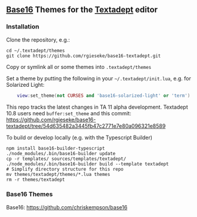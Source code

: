 ## [Base16](http://chriskempson.com/projects/base16/) Themes for the [Textadept](http://foicica.com/textadept/) editor

### Installation

Clone the repository, e.g.:

    cd ~/.textadept/themes
    git clone https://github.com/rgieseke/base16-textadept.git

Copy or symlink all or some themes into `.textadept/themes`

Set a theme by putting the following in your `~/.textadept/init.lua`, e.g. for
Solarized Light:

```lua
    view:set_theme(not CURSES and 'base16-solarized-light' or 'term')
```

This repo tracks the latest changes in TA 11 alpha development.
Textadept 10.8 users need `buffer:set_theme` and this commit: https://github.com/rgieseke/base16-textadept/tree/54d635482a3445fb47c2771e7e80a096321e8589


To build or develop locally (e.g. with the Typescript Builder)
```shell
npm install base16-builder-typescript
./node_modules/.bin/base16-builder update
cp -r templates/ sources/templates/textadept/
./node_modules/.bin/base16-builder build --template textadept
# Simplify directory structure for this repo
mv themes/textadept/themes/*.lua themes
rm -r themes/textadept
```

### Base16 Themes

Base16: <https://github.com/chriskempson/base16>
